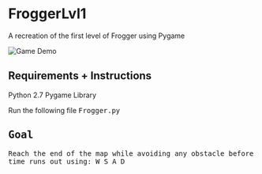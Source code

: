 # FroggerLvl1
A recreation of the first level of Frogger using Pygame

![Game Demo](https://github.com/Ze-hs/FroggerLvl1/blob/master/demo/FroggerLvl1%20Demo.gif)

## Requirements + Instructions
Python 2.7
Pygame Library

Run the following file <tt>Frogger.py<tt>

## Goal
Reach the end of the map while avoiding any obstacle before time runs out using:
<tt>W</tt> <tt>S</tt> <tt>A</tt> <tt>D</tt>


